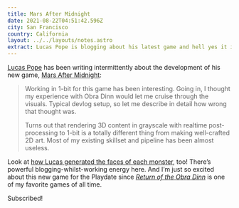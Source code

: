 ```yaml
---
title: Mars After Midnight
date: 2021-08-22T04:51:42.596Z
city: San Francisco
country: California
layout: ../../layouts/notes.astro
extract: Lucas Pope is blogging about his latest game and hell yes it is good.
---
```

[Lucas Pope](https://dukope.com/) has been writing intermittently about the development of his new game, [Mars After Midnight](https://dukope.itch.io/mars-after-midnight/devlog/285964/working-in-one-bit): 

> Working in 1-bit for this game has been interesting. Going in, I thought my experience with Obra Dinn would let me cruise through the visuals. Typical devlog setup, so let me describe in detail how wrong that thought was.
> 
> Turns out that rendering 3D content in grayscale with realtime post-processing to 1-bit is a totally different thing from making well-crafted 2D art. Most of my existing skillset and pipeline has been almost useless.

Look at [how Lucas generated the faces of each monster](https://dukope.itch.io/mars-after-midnight/devlog/263965/making-martian-faces), too! There’s powerful blogging-whilst-working energy here. And I’m just so excited about this new game for the Playdate since [_Return of the Obra Dinn_](https://obradinn.com/) is one of my favorite games of all time. 

Subscribed!
